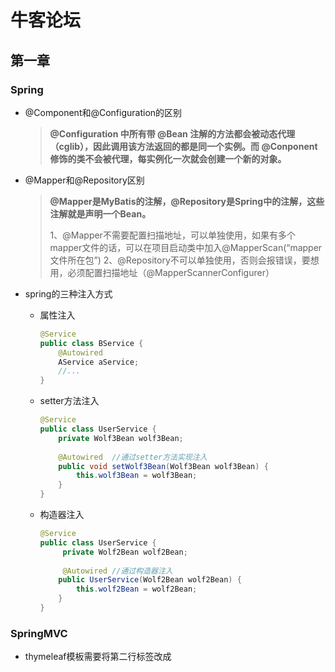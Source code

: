# 牛客论坛

## 第一章

### Spring

* @Component和@Configuration的区别

  >   **@Configuration 中所有带 @Bean 注解的方法都会被动态代理（cglib），因此调用该方法返回的都是同一个实例。而 @Conponent 修饰的类不会被代理，每实例化一次就会创建一个新的对象。** 

* @Mapper和@Repository区别

  >  **@Mapper是MyBatis的注解，@Repository是Spring中的注解，这些注解就是声明一个Bean。** 
  >
  >  1、@Mapper不需要配置扫描地址，可以单独使用，如果有多个mapper文件的话，可以在项目启动类中加入@MapperScan(“mapper文件所在包”)
  > 2、@Repository不可以单独使用，否则会报错误，要想用，必须配置扫描地址（@MapperScannerConfigurer）

* spring的三种注入方式

  + 属性注入

    ```java
    @Service
    public class BService {
        @Autowired
        AService aService;
        //...
    }
    ```

  + setter方法注入

    ```java
    @Service
    public class UserService {
        private Wolf3Bean wolf3Bean;
        
        @Autowired  //通过setter方法实现注入
        public void setWolf3Bean(Wolf3Bean wolf3Bean) {
            this.wolf3Bean = wolf3Bean;
        }
    }
    ```

  + 构造器注入

    ```java
    @Service
    public class UserService {
         private Wolf2Bean wolf2Bean;
        
         @Autowired //通过构造器注入
        public UserService(Wolf2Bean wolf2Bean) {
            this.wolf2Bean = wolf2Bean;
        }
    }
    ```

### SpringMVC

* thymeleaf模板需要将第二行标签改成<html lang="en" xmlns:th="http://www.thymeleaf.org">

